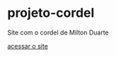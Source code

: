 # projeto-cordel
Site com o cordel de Milton Duarte

<a href="https://DCMXCIX.github.io/projeto-cordel">acessar o site</a>
